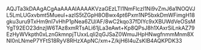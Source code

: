 AQJTa3kDAAgACgAaAAAAIAAAAKVzaGEzLTI1NmFlczI1Ni9vZmJ6a1NOQVJL5LmLUGxvbmt5Mueul+azlS5tZGpH8OBwx4pt6Pxm1NP5bxkDmWFimgH18gku3uru9TxHm9nl7vHhP1pNea6ZU/AF/8wC2kqo37fDIYc9xXBUWdVeOSsMYgT92EO23dnzjW6TAz8xmRTsALi61jLa3eAwt+Kp8QPsJ8h1XAxrSiLnkAZ79EzHyWVkpth0xLznGkmnpjTUxxLqli2qGJSaZ0WmuJHpHNwgfnmmMnm8XNI0nLNmeP7YFtS18RyV8RHzXApNC/xm+Z/kjH6I4uZsKIB4AQKPDK33